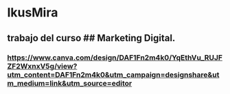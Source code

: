 # IkusMira
## trabajo del curso ## Marketing Digital.

### https://www.canva.com/design/DAF1Fn2m4k0/YqEthVu_RUJFZF2WxnxV5g/view?utm_content=DAF1Fn2m4k0&utm_campaign=designshare&utm_medium=link&utm_source=editor